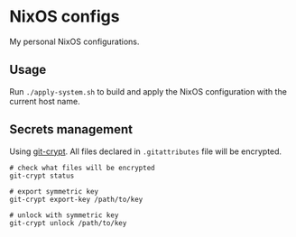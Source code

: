 # NixOS configs

My personal NixOS configurations.

## Usage

Run `./apply-system.sh` to build and apply the NixOS configuration
with the current host name.

## Secrets management

Using [git-crypt](https://github.com/AGWA/git-crypt). All files
declared in `.gitattributes` file will be encrypted.

```
# check what files will be encrypted
git-crypt status

# export symmetric key
git-crypt export-key /path/to/key

# unlock with symmetric key
git-crypt unlock /path/to/key
```
